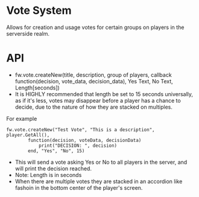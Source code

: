 # Vote System
Allows for creation and usage votes for certain groups on players in the serverside realm.

# API
 - fw.vote.createNew(title, description, group of players, callback function(decision, vote_data, decision_data), Yes Text, No Text, Length[seconds])
 - It is HIGHLY recommended that length be set to 15 seconds universally, as if it's less, votes may disappear before a player has a chance to decide, due to the nature of how they are stacked on multiples.

 For example
```
fw.vote.createNew("Test Vote", "This is a description", player.GetAll(),
		function(decision, voteData, decisionData)
			print("DECISION: ", decision)
		end, "Yes", "No", 15)
```
 - This will send a vote asking Yes or No to all players in the server, and will print the decision reached. 
 - Note: Length is in seconds
 - When there are multiple votes they are stacked in an accordion like fashoin in the bottom center of the player's screen.
